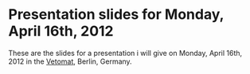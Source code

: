 
# Presentation slides for Monday, April 16th, 2012

These are the slides for a presentation i will give on Monday, April 16th, 2012 in the
[Vetomat](http://wp.vetomat.net), Berlin, Germany.

